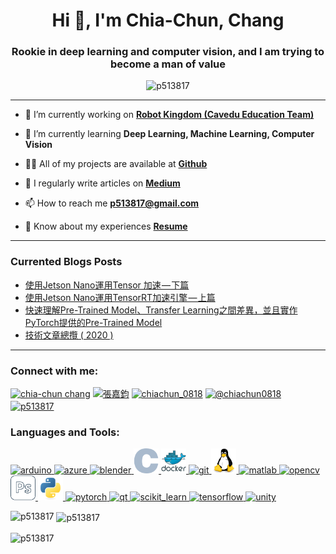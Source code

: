 <h1 align="center">Hi 👋, I'm Chia-Chun, Chang</h1>

<h3 align="center">Rookie in deep learning and computer vision, and I am trying to become a man of value</h3>

<p align="center"> <img src="https://komarev.com/ghpvc/?username=p513817&label=Profile%20views&color=0e75b6&style=flat" alt="p513817" /> </p>

<!-- <p align="left"> <a href="https://github.com/ryo-ma/github-profile-trophy"><img src="https://github-profile-trophy.vercel.app/?username=p513817" alt="p513817" /></a> </p> -->


---


- 🔭 I’m currently working on [**Robot Kingdom (Cavedu Education Team)**](https://robotkingdom.com.tw/)

- 🌱 I’m currently learning **Deep Learning, Machine Learning, Computer Vision**

- 👨‍💻 All of my projects are available at [**Github**](https://github.com/p513817)

- 📝 I regularly write articles on [**Medium**](https://chiachun0818.medium.com/)

- 📫 How to reach me **p513817@gmail.com**

- 📄 Know about my experiences [**Resume**](./MyProfile.md)

---


### Currented Blogs Posts

<!-- BLOG-POST-LIST:START -->
- [使用Jetson Nano運用Tensor 加速 — 下篇](https://medium.com/@chiachun0818/%E4%BD%BF%E7%94%A8jetson-nano%E9%81%8B%E7%94%A8tensor-%E5%8A%A0%E9%80%9F-%E4%B8%8B%E7%AF%87-909a0d06129?source=rss-4b815605d122------2)
- [使用Jetson Nano運用TensorRT加速引擎 — 上篇](https://medium.com/@chiachun0818/%E4%BD%BF%E7%94%A8jetson-nano%E9%81%8B%E7%94%A8tensorrt%E5%8A%A0%E9%80%9F%E5%BC%95%E6%93%8E-%E4%B8%8A%E7%AF%87-c14971e9576c?source=rss-4b815605d122------2)
- [快速理解Pre-Trained Model、Transfer Learning之間差異，並且實作PyTorch提供的Pre-Trained Model](https://medium.com/@chiachun0818/%E5%BF%AB%E9%80%9F%E7%90%86%E8%A7%A3pre-trained-model-transfer-learning%E4%B9%8B%E9%96%93%E5%B7%AE%E7%95%B0-%E4%B8%A6%E4%B8%94%E5%AF%A6%E4%BD%9Cpytorch%E6%8F%90%E4%BE%9B%E7%9A%84pre-trained-model-4a246a38463b?source=rss-4b815605d122------2)
- [技術文章總攬 ( 2020 )](https://medium.com/@chiachun0818/%E6%8A%80%E8%A1%93%E6%96%87%E7%AB%A0%E7%B8%BD%E6%94%AC-2020-b8af678737b3?source=rss-4b815605d122------2)
<!-- BLOG-POST-LIST:END -->

---

<h3 align="left">Connect with me:</h3>
<p align="left">
<a href="https://linkedin.com/in/chia-chun-chang-7b2135141" target="blank"><img align="center" src="https://cdn.jsdelivr.net/npm/simple-icons@3.0.1/icons/linkedin.svg" alt="chia-chun chang" height="30" width="40" /></a>
<a href="https://fb.com/chiachun0818" target="blank"><img align="center" src="https://cdn.jsdelivr.net/npm/simple-icons@3.0.1/icons/facebook.svg" alt="張嘉鈞" height="30" width="40" /></a>
<a href="https://instagram.com/chiachun_0818" target="blank"><img align="center" src="https://cdn.jsdelivr.net/npm/simple-icons@3.0.1/icons/instagram.svg" alt="chiachun_0818" height="30" width="40" /></a>
<a href="https://medium.com/@chiachun0818" target="blank"><img align="center" src="https://cdn.jsdelivr.net/npm/simple-icons@3.0.1/icons/medium.svg" alt="@chiachun0818" height="30" width="40" /></a>
<a href="https://www.leetcode.com/p513817" target="blank"><img align="center" src="https://cdn.jsdelivr.net/npm/simple-icons@3.0.1/icons/leetcode.svg" alt="p513817" height="30" width="40" /></a>
</p>

<h3 align="left">Languages and Tools:</h3>
<p align="left"> <a href="https://www.arduino.cc/" target="_blank"> <img src="https://cdn.worldvectorlogo.com/logos/arduino-1.svg" alt="arduino" width="40" height="40"/> </a> <a href="https://azure.microsoft.com/en-in/" target="_blank"> <img src="https://www.vectorlogo.zone/logos/microsoft_azure/microsoft_azure-icon.svg" alt="azure" width="40" height="40"/> </a> <a href="https://www.blender.org/" target="_blank"> <img src="https://download.blender.org/branding/community/blender_community_badge_white.svg" alt="blender" width="40" height="40"/> </a> <a href="https://www.cprogramming.com/" target="_blank"> <img src="https://raw.githubusercontent.com/devicons/devicon/master/icons/c/c-original.svg" alt="c" width="40" height="40"/> </a> <a href="https://www.docker.com/" target="_blank"> <img src="https://raw.githubusercontent.com/devicons/devicon/master/icons/docker/docker-original-wordmark.svg" alt="docker" width="40" height="40"/> </a> <a href="https://git-scm.com/" target="_blank"> <img src="https://www.vectorlogo.zone/logos/git-scm/git-scm-icon.svg" alt="git" width="40" height="40"/> </a> <a href="https://www.linux.org/" target="_blank"> <img src="https://raw.githubusercontent.com/devicons/devicon/master/icons/linux/linux-original.svg" alt="linux" width="40" height="40"/> </a> <a href="https://www.mathworks.com/" target="_blank"> <img src="https://raw.githubusercontent.com/simple-icons/simple-icons/master/icons/mathworks.svg" alt="matlab" width="40" height="40"/> </a> <a href="https://opencv.org/" target="_blank"> <img src="https://www.vectorlogo.zone/logos/opencv/opencv-icon.svg" alt="opencv" width="40" height="40"/> </a> <a href="https://www.photoshop.com/en" target="_blank"> <img src="https://raw.githubusercontent.com/devicons/devicon/master/icons/photoshop/photoshop-line.svg" alt="photoshop" width="40" height="40"/> </a> <a href="https://www.python.org" target="_blank"> <img src="https://raw.githubusercontent.com/devicons/devicon/master/icons/python/python-original.svg" alt="python" width="40" height="40"/> </a> <a href="https://pytorch.org/" target="_blank"> <img src="https://www.vectorlogo.zone/logos/pytorch/pytorch-icon.svg" alt="pytorch" width="40" height="40"/> </a> <a href="https://www.qt.io/" target="_blank"> <img src="https://upload.wikimedia.org/wikipedia/commons/0/0b/Qt_logo_2016.svg" alt="qt" width="40" height="40"/> </a> <a href="https://scikit-learn.org/" target="_blank"> <img src="https://upload.wikimedia.org/wikipedia/commons/0/05/Scikit_learn_logo_small.svg" alt="scikit_learn" width="40" height="40"/> </a> <a href="https://www.tensorflow.org" target="_blank"> <img src="https://www.vectorlogo.zone/logos/tensorflow/tensorflow-icon.svg" alt="tensorflow" width="40" height="40"/> </a> <a href="https://unity.com/" target="_blank"> <img src="https://www.vectorlogo.zone/logos/unity3d/unity3d-icon.svg" alt="unity" width="40" height="40"/> </a> </p>

<p><img align="left" src="https://github-readme-stats.vercel.app/api/top-langs?username=p513817&show_icons=true&locale=en&layout=compact" alt="p513817" /></p>

<p>&nbsp;<img align="center" src="https://github-readme-stats.vercel.app/api?username=p513817&show_icons=true&locale=en" alt="p513817" /></p>

<p><img align="center" src="https://github-readme-streak-stats.herokuapp.com/?user=p513817&" alt="p513817" /></p>

